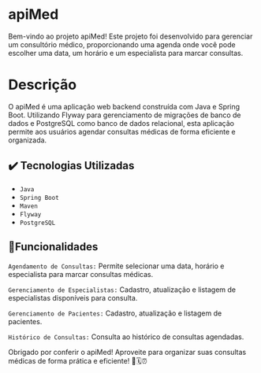 # apiMed
Bem-vindo ao projeto apiMed! Este projeto foi desenvolvido para gerenciar um consultório médico, proporcionando uma agenda onde você pode escolher uma data, um horário e um especialista para marcar consultas.

# Descrição
O apiMed é uma aplicação web backend construída com Java e Spring Boot. Utilizando Flyway para gerenciamento de migrações de banco de dados e PostgreSQL como banco de dados relacional, esta aplicação permite aos usuários agendar consultas médicas de forma eficiente e organizada.

## ✔️ Tecnologias Utilizadas
- `Java`
- `Spring Boot`
- `Maven`
- `Flyway`
- `PostgreSQL`

## 🔨Funcionalidades
`Agendamento de Consultas:`
Permite selecionar uma data, horário e especialista para marcar consultas médicas.

`Gerenciamento de Especialistas:`
Cadastro, atualização e listagem de especialistas disponíveis para consulta.

`Gerenciamento de Pacientes:`
Cadastro, atualização e listagem de pacientes. 

`Histórico de Consultas:`
Consulta ao histórico de consultas agendadas.

Obrigado por conferir o apiMed! Aproveite para organizar suas consultas médicas de forma prática e eficiente! 🏥🗓️⏰

